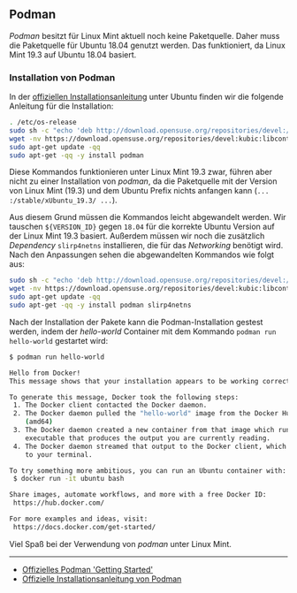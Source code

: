## Podman

_Podman_ besitzt für Linux Mint aktuell noch keine Paketquelle. Daher muss die Paketquelle für Ubuntu 18.04 genutzt
werden. Das funktioniert, da Linux Mint 19.3 auf Ubuntu 18.04 basiert.

### Installation von Podman

In der [offiziellen Installationsanleitung](https://podman.io/getting-started/installation.html) unter Ubuntu finden wir die folgende
Anleitung für die Installation:

```bash
. /etc/os-release
sudo sh -c "echo 'deb http://download.opensuse.org/repositories/devel:/kubic:/libcontainers:/stable/xUbuntu_${VERSION_ID}/ /' > /etc/apt/sources.list.d/devel:kubic:libcontainers:stable.list"
wget -nv https://download.opensuse.org/repositories/devel:kubic:libcontainers:stable/xUbuntu_${VERSION_ID}/Release.key -O- | sudo apt-key add -
sudo apt-get update -qq
sudo apt-get -qq -y install podman
```

Diese Kommandos funktionieren unter Linux Mint 19.3 zwar, führen aber nicht zu einer Installation von _podman_, da die
Paketquelle mit der Version von Linux Mint (19.3) und dem Ubuntu Prefix nichts anfangen kann
(`... :/stable/xUbuntu_19.3/ ...`).

Aus diesem Grund müssen die Kommandos leicht abgewandelt werden. Wir tauschen `${VERSION_ID}` gegen `18.04` für die
korrekte Ubuntu Version auf der Linux Mint 19.3 basiert. Außerdem müssen wir noch die zusätzlich _Dependency_
`slirp4netns` installieren, die für das _Networking_ benötigt wird. Nach den Anpassungen sehen die abgewandelten Kommandos wie
folgt aus:

```bash
sudo sh -c "echo 'deb http://download.opensuse.org/repositories/devel:/kubic:/libcontainers:/stable/xUbuntu_18.04/ /' > /etc/apt/sources.list.d/devel:kubic:libcontainers:stable.list"
wget -nv https://download.opensuse.org/repositories/devel:kubic:libcontainers:stable/xUbuntu_18.04/Release.key -O- | sudo apt-key add -
sudo apt-get update -qq
sudo apt-get -qq -y install podman slirp4netns
```

Nach der Installation der Pakete kann die Podman-Installation gestest werden, indem der _hello-world_ Container mit dem Kommando `podman run hello-world` gestartet wird:

```bash
$ podman run hello-world

Hello from Docker!
This message shows that your installation appears to be working correctly.

To generate this message, Docker took the following steps:
 1. The Docker client contacted the Docker daemon.
 2. The Docker daemon pulled the "hello-world" image from the Docker Hub.
    (amd64)
 3. The Docker daemon created a new container from that image which runs the
    executable that produces the output you are currently reading.
 4. The Docker daemon streamed that output to the Docker client, which sent it
    to your terminal.

To try something more ambitious, you can run an Ubuntu container with:
 $ docker run -it ubuntu bash

Share images, automate workflows, and more with a free Docker ID:
 https://hub.docker.com/

For more examples and ideas, visit:
 https://docs.docker.com/get-started/
```

Viel Spaß bei der Verwendung von _podman_ unter Linux Mint.

---

- [Offizielles Podman 'Getting Started'](https://podman.io/getting-started/)
- [Offizielle Installationsanleitung von Podman](https://podman.io/getting-started/installation.html)
